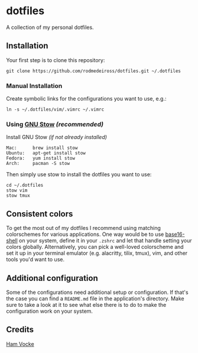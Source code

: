 dotfiles
========

A collection of my personal dotfiles. 

Installation
------------
Your first step is to clone this repository:

    git clone https://github.com/rodmedeiross/dotfiles.git ~/.dotfiles

### Manual Installation
Create symbolic links for the configurations you want to use, e.g.:

    ln -s ~/.dotfiles/vim/.vimrc ~/.vimrc


### Using [GNU Stow](https://www.gnu.org/software/stow/) _(recommended)_
Install GNU Stow _(if not already installed)_

    Mac:      brew install stow
    Ubuntu:   apt-get install stow
    Fedora:   yum install stow
    Arch:     pacman -S stow

Then simply use stow to install the dotfiles you want to use:

    cd ~/.dotfiles
    stow vim
    stow tmux

Consistent colors
-----------------
To get the most out of my dotfiles I recommend using matching colorschemes for various applications. One way would be to use [base16-shell](https://github.com/chriskempson/base16-shell) on your system, define it in your `.zshrc` and let that handle setting your colors globally. Alternatively, you can pick a well-loved colorscheme and set it up in your terminal emulator (e.g. alacritty, tilix, tmux), vim, and other tools you'd want to use. 

Additional configuration
------------------------
Some of the configurations need additional setup or configuration. If that's the case you can find a `README.md` file in the application's directory. Make sure to take a look at it to see what else there is to do to make the configuration work on your system.

Credits
------------------------
[Ham Vocke](https://github.com/hamvocke)

